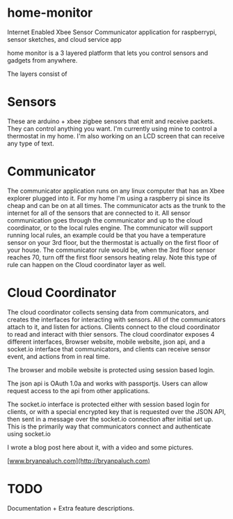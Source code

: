 home-monitor
============

Internet Enabled Xbee Sensor Communicator application for raspberrypi, sensor sketches, and cloud service app

home monitor is a 3 layered platform that lets you control sensors and gadgets from anywhere.

The layers consist of

Sensors
=======

These are arduino + xbee zigbee sensors that emit and receive packets.
They can control anything you want. I'm currently using mine to control
a thermostat in my home. I'm also working on an LCD screen that can
receive any type of text.

Communicator
============

The communicator application runs on any linux computer that has an Xbee
explorer plugged into it. For my home I'm using a raspberry pi since its
cheap and can be on at all times. The communicator acts as the trunk to
the internet for all of the sensors that are connected to it. All sensor
communication goes through the communicator and up to the cloud
coordinator, or to the local rules engine. The communicator will support
running local rules, an example could be that you have a temperature
sensor on your 3rd floor, but the thermostat is actually on the first
floor of your house. The communicator rule would be, when the 3rd floor
sensor reaches 70, turn off the first floor sensors heating relay. Note
this type of rule can happen on the Cloud coordinator layer as well.


Cloud Coordinator
================

The cloud coordinator collects sensing data from communicators, and creates the interfaces for interacting with sensors. All of the communicators attach to it, and listen for actions.
Clients connect to the cloud coordinator to read and interact with thier sensors.
The cloud coordinator exposes 4 different interfaces, Browser website,
mobile website, json api, and a socket.io interface
that communicators, and clients can receive sensor event, and actions
from in real time.

The browser and mobile website is protected using session based login.

The json api is OAuth 1.0a and works with passportjs. Users can allow
request access to the api from other applications.

The socket.io interface is protected either with session based login for
clients, or with a special encrypted key that is requested over the JSON
API, then sent in a message over the socket.io connection after initial
set up. This is the primarily way that communicators connect and
authenticate using socket.io



I wrote a blog post here about it, with a video and some pictures.

[www.bryanpaluch.com](http://bryanpaluch.com)

TODO
====
Documentation + Extra feature descriptions. 
